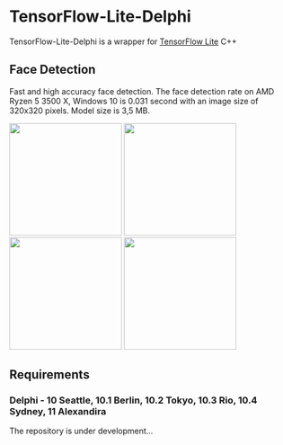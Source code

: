 # TensorFlow-Lite-Delphi
TensorFlow-Lite-Delphi is a wrapper for <a href="https://www.tensorflow.org/lite?hl=en">TensorFlow Lite</a> C++ 

<h2>Face Detection</h2>

Fast and high accuracy face detection. The face detection rate on AMD Ryzen 5 3500 X, Windows 10 is 0.031 second with an image size of 320x320 pixels. Model size is 3,5 MB.

<div align="left">
    <img src="https://github.com/DonkeySmall/TensorFlow-Lite-Delphi/blob/master/screenshots/Face%20Detection/image_02.jpg" width="200px"</img> 
    <img src="https://github.com/DonkeySmall/TensorFlow-Lite-Delphi/blob/master/screenshots/Face%20Detection/image_03.jpg" width="200px"</img> 
    <img src="https://github.com/DonkeySmall/TensorFlow-Lite-Delphi/blob/master/screenshots/Face%20Detection/image_04.jpg" width="200px"</img> 
    <img src="https://github.com/DonkeySmall/TensorFlow-Lite-Delphi/blob/master/screenshots/Face%20Detection/image_05.jpg" width="200px"</img>  
</div>

<h2>Requirements</h2>

<h3>Delphi - 10 Seattle, 10.1 Berlin, 10.2 Tokyo, 10.3 Rio, 10.4 Sydney, 11 Alexandira</h3> 

The repository is under development...
